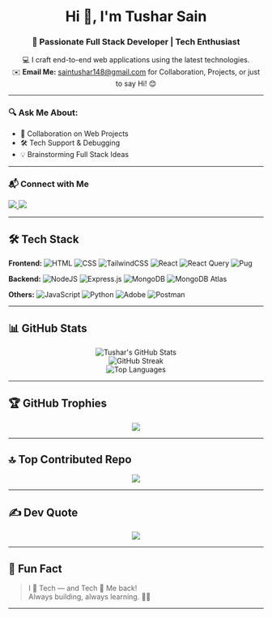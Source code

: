 <h1 align="center">Hi 👋, I'm Tushar Sain</h1>
<h3 align="center">🚀 Passionate Full Stack Developer | Tech Enthusiast</h3>

<p align="center">
  💻 I craft end-to-end web applications using the latest technologies. <br/>
  ✉️ <strong>Email Me:</strong> <a href="mailto:saintushar148@gmail.com">saintushar148@gmail.com</a> for Collaboration, Projects, or just to say Hi! 😊<br/>
</p>

---

### 🔍 Ask Me About:
- 🔗 Collaboration on Web Projects
- 🛠 Tech Support & Debugging
- 💡 Brainstorming Full Stack Ideas

---

### 📬 Connect with Me

<p align="left">
  <a href="https://linkedin.com/in/tushar-sain14" target="_blank">
    <img src="https://img.shields.io/badge/LinkedIn-%230077B5.svg?style=for-the-badge&logo=linkedin&logoColor=white"/>
  </a>
  <a href="mailto:saintushar148@gmail.com">
    <img src="https://img.shields.io/badge/Email-D14836?style=for-the-badge&logo=gmail&logoColor=white"/>
  </a>
</p>

---

## 🛠️ Tech Stack

**Frontend:**
![HTML](https://img.shields.io/badge/html-%23E34F26.svg?style=for-the-badge&logo=html5&logoColor=white)
![CSS](https://img.shields.io/badge/css-%231572B6.svg?style=for-the-badge&logo=css3&logoColor=white)
![TailwindCSS](https://img.shields.io/badge/tailwind-%2338B2AC.svg?style=for-the-badge&logo=tailwind-css&logoColor=white)
![React](https://img.shields.io/badge/react-%2320232a.svg?style=for-the-badge&logo=react&logoColor=%2361DAFB)
![React Query](https://img.shields.io/badge/React%20Query-FF4154?style=for-the-badge&logo=react-query&logoColor=white)
![Pug](https://img.shields.io/badge/pug-%233A3A3A.svg?style=for-the-badge&logo=pug&logoColor=white)

**Backend:**
![NodeJS](https://img.shields.io/badge/node.js-%23339933.svg?style=for-the-badge&logo=nodedotjs&logoColor=white)
![Express.js](https://img.shields.io/badge/express.js-%23404d59.svg?style=for-the-badge&logo=express&logoColor=%2361DAFB)
![MongoDB](https://img.shields.io/badge/mongodb-%234ea94b.svg?style=for-the-badge&logo=mongodb&logoColor=white)
![MongoDB Atlas](https://img.shields.io/badge/MongoDB%20Atlas-00ED64.svg?style=for-the-badge&logo=mongodb&logoColor=white)

**Others:**
![JavaScript](https://img.shields.io/badge/javascript-%23323330.svg?style=for-the-badge&logo=javascript&logoColor=%23F7DF1E)
![Python](https://img.shields.io/badge/python-3670A0?style=for-the-badge&logo=python&logoColor=ffdd54)
![Adobe](https://img.shields.io/badge/adobe-%23FF0000.svg?style=for-the-badge&logo=adobe&logoColor=white)
![Postman](https://img.shields.io/badge/Postman-FF6C37?style=for-the-badge&logo=postman&logoColor=white)

---
## 📊 GitHub Stats

<p align="center">
  <img src="https://github-readme-stats.vercel.app/api?username=tushar764&theme=dark&hide_border=false&include_all_commits=true&count_private=true" alt="Tushar's GitHub Stats" />
  <br/>
  <img src="https://nirzak-streak-stats.vercel.app/?user=tushar764&theme=dark&hide_border=false" alt="GitHub Streak"/>
  <br/>
  <img src="https://github-readme-stats.vercel.app/api/top-langs/?username=tushar764&layout=compact&theme=dark&hide_border=false" alt="Top Languages"/>
</p>

---

## 🏆 GitHub Trophies

<p align="center">
  <img src="https://github-profile-trophy.vercel.app/?username=tushar764&theme=radical&no-frame=false&no-bg=true&margin-w=4" />
</p>

---

## 🔝 Top Contributed Repo

<p align="center">
  <img src="https://github-contributor-stats.vercel.app/api?username=tushar764&limit=5&theme=dark&combine_all_yearly_contributions=true" />
</p>

---

## ✍️ Dev Quote

<p align="center">
  <img src="https://quotes-github-readme.vercel.app/api?type=horizontal&theme=radical" />
</p>

---

## 🌟 Fun Fact

> I 💖 Tech — and Tech 💖 Me back!  
> Always building, always learning. 🔧🚀

---


